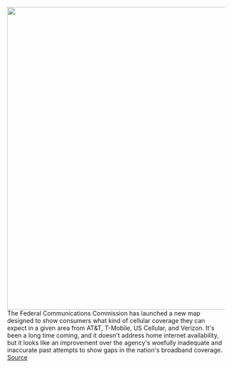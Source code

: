 <img src='https://cdn.vox-cdn.com/thumbor/LChJXDO7OTV4T2AnyL1WctnMEts=/0x0:2280x1044/1200x800/filters:focal(785x412:1149x776)/cdn.vox-cdn.com/uploads/chorus_image/image/69689877/Screen_Shot_2021_08_06_at_9.06.49_AM.0.png' width='700px' /><br/>
The Federal Communications Commission has launched a new map designed to show consumers what kind of cellular coverage they can expect in a given area from AT&T, T-Mobile, US Cellular, and Verizon. It's been a long time coming, and it doesn't address home internet availability, but it looks like an improvement over the agency's woefully inadequate and inaccurate past attempts to show gaps in the nation's broadband coverage.
<a href='https://www.theverge.com/2021/8/6/22613096/fcc-cellular-broadband-voice-availability-map-data'> Source <a/>